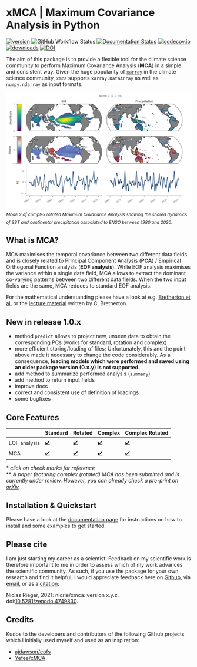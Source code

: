 # xMCA | Maximum Covariance Analysis in Python

[![version](https://img.shields.io/pypi/v/xmca?color=f2cc8f&label=PyPI)](https://pypi.org/project/xmca/)
![GitHub Workflow Status](https://img.shields.io/github/workflow/status/nicrie/xmca/build-pip?color=81b29a)
[![Documentation Status](https://img.shields.io/readthedocs/xmca/latest?color=81b29a)](https://pyxmca.readthedocs.io/en/latest/?badge=latest)
[![codecov.io](https://codecov.io/github/nicrie/xmca/coverage.svg?branch=master)](https://codecov.io/github/nicrie/xmca?branch=master)
[![downloads](https://img.shields.io/pypi/dm/xmca?color=f2cc8f)](https://pypi.org/project/xmca/)
[![DOI](https://zenodo.org/badge/278134135.svg?color=f2cc8f)](https://zenodo.org/badge/latestdoi/278134135)

The aim of this package is to provide a flexible tool for the climate science community to perform Maximum Covariance Analysis (**MCA**) in a simple and consistent way. Given the huge popularity of [`xarray`][xarray] in the climate science community, `xmca` supports `xarray.DataArray` as well as `numpy.ndarray` as input formats.

![Example Figure](figs/example-plot2.png)
*<sub>Mode 2 of complex rotated Maximum Covariance Analysis showing the shared dynamics of SST and continental precipitation associated to ENSO between 1980 and 2020.</sub>*


## What is MCA?
MCA maximises the temporal covariance between two different
data fields and is closely related to Principal Component Analysis (**PCA**) / Empirical
Orthogonal Function analysis (**EOF analysis**). While EOF analysis maximises the variance within a single data
field, MCA allows to extract the dominant co-varying patterns between two different data
fields. When the two input fields are the same, MCA reduces to standard EOF analysis.

For the mathematical understanding please have a look at e.g. [Bretherton et al.][bretherton-paper] or the [lecture material][mca-material] written by C. Bretherton.

## New in release 1.0.x
- method `predict` allows to project new, unseen data to obtain the corresponding PCs (works for standard, rotation and complex)
- more efficient storing/loading of files; Unfortunately, this and the point above made it necessary to change the code considerably. As a consequence, **loading models which were performed and saved using an older package version (0.x.y) is not supported.**
- add method to summarize performed analysis (`summary`)
- add method to return input fields
- improve docs
- correct and consistent use of definition of loadings
- some bugfixes

## Core Features



|              	| Standard 	| Rotated 	| Complex 	| Complex Rotated 	|
|--------------	|----------	|----------	|---------	|------------------	|
| EOF analysis 	|[:heavy_check_mark:][pca]|[:heavy_check_mark:][rotated-pca]|[:heavy_check_mark:][complex-pca]|[:heavy_check_mark:][crpca]|
| MCA          	|[:heavy_check_mark:][mca]|[:heavy_check_mark:][rotated-mca]|[:heavy_check_mark:][xmca]|[:heavy_check_mark:][xmca]|

\* *click on check marks for reference* \
\** *A paper featuring complex (rotated) MCA has been submitted and is currently under review. However, you can already check a pre-print on [arXiv][xmca].*


## Installation \& Quickstart
Please have a look at the [documentation page](https://pyxmca.readthedocs.io/en/latest/index.html) for instructions on how to install and some examples to get started.

## Please cite
I am just starting my career as a scientist. Feedback on my scientific work is therefore important to me in order to assess which of my work advances the scientific community. As such, if you use the package for your own research and find it helpful, I would appreciate feedback here on [Github](https://github.com/nicrie/xmca/issues/new), via [email](mailto:niclasrieger@gmail.com), or as a [citation](http://doi.org/10.5281/zenodo.4749830):

Niclas Rieger, 2021: nicrie/xmca: version x.y.z. doi:[10.5281/zenodo.4749830](https://doi.org/10.5281/zenodo.4749830).


## Credits
Kudos to the developers and contributors of the following Github projects which I initially used myself and used as an inspiration:

* [ajdawson/eofs](https://github.com/ajdawson/eofs)
* [Yefee/xMCA](https://github.com/Yefee/xMCA)

[xarray]: http://xarray.pydata.org/en/stable/

[cartopy]: https://scitools.org.uk/cartopy/docs/latest/installing.html

[pca]: https://en.wikipedia.org/wiki/Empirical_orthogonal_functions

[mca]: ftp://eos.atmos.washington.edu/pub/breth/papers/1992/SVD-theory.pdf

[mca-material]: https://atmos.washington.edu/~breth/classes/AS552/lect/lect22.pdf

[bretherton-paper]: https://journals.ametsoc.org/view/journals/clim/5/6/1520-0442_1992_005_0541_aiomff_2_0_co_2.xml

[rotated-pca]: https://climatedataguide.ucar.edu/climate-data-tools-and-analysis/empirical-orthogonal-function-eof-analysis-and-rotated-eof-analysis

[rotated-mca]: https://journals.ametsoc.org/jcli/article/8/11/2631/35764/Orthogonal-Rotation-of-Spatial-Patterns-Derived

[varimax]: https://en.wikipedia.org/wiki/Varimax_rotation

[promax]: https://bpspsychub.onlinelibrary.wiley.com/doi/abs/10.1111/j.2044-8317.1964.tb00244.x

[complex-pca]: https://journals.ametsoc.org/doi/abs/10.1175/1520-0450(1984)023%3C1660%3ACPCATA%3E2.0.CO%3B2

[crpca]: https://rmets.onlinelibrary.wiley.com/doi/abs/10.1002/joc.3370140706

[theta]: https://linkinghub.elsevier.com/retrieve/pii/S0169207016300243

[xmca]: https://arxiv.org/abs/2105.04618
